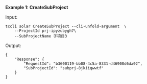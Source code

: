**Example 1: CreateSubProject**



Input: 

```
tccli solar CreateSubProject --cli-unfold-argument  \
    --ProjectId prj-ipyzubygh7\
    --SubProjectName 子项目3
```

Output: 
```
{
    "Response": {
        "RequestId": "b3600119-bb08-4c5a-8331-d46908d6da02",
        "SubProjectId": "subprj-8jkiiqwwtf"
    }
}
```

